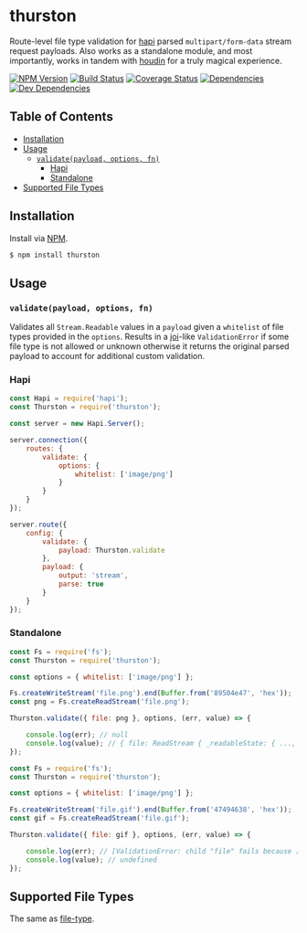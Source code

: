 # thurston
Route-level file type validation for [hapi](https://github.com/hapijs/hapi) parsed `multipart/form-data` stream request payloads. Also works as a standalone module, and most importantly, works in tandem with [houdin](https://github.com/ruiquelhas/houdin) for a truly magical experience.

[![NPM Version][version-img]][version-url] [![Build Status][travis-img]][travis-url] [![Coverage Status][coveralls-img]][coveralls-url] [![Dependencies][david-img]][david-url] [![Dev Dependencies][david-dev-img]][david-dev-url]

## Table of Contents
- [Installation](#installation)
- [Usage](#usage)
  - [`validate(payload, options, fn)`](#validatepayload-options-fn)
    - [Hapi](#hapi)
    - [Standalone](#standalone)
- [Supported File Types](#supported-file-types)

## Installation
Install via [NPM](https://www.npmjs.org).

```sh
$ npm install thurston
```

## Usage
### `validate(payload, options, fn)`
Validates all `Stream.Readable` values in a `payload` given a `whitelist` of file types provided in the `options`. Results in a [joi](https://github.com/hapijs/joi)-like `ValidationError` if some file type is not allowed or unknown otherwise it returns the original parsed payload to account for additional custom validation.

### Hapi

```js
const Hapi = require('hapi');
const Thurston = require('thurston');

const server = new Hapi.Server();

server.connection({
    routes: {
        validate: {
            options: {
                whitelist: ['image/png']
            }
        }
    }
});

server.route({
    config: {
        validate: {
            payload: Thurston.validate
        },
        payload: {
            output: 'stream',
            parse: true
        }
    }
});
```

### Standalone

```js
const Fs = require('fs');
const Thurston = require('thurston');

const options = { whitelist: ['image/png'] };

Fs.createWriteStream('file.png').end(Buffer.from('89504e47', 'hex'));
const png = Fs.createReadStream('file.png');

Thurston.validate({ file: png }, options, (err, value) => {

    console.log(err); // null
    console.log(value); // { file: ReadStream { _readableState: { ..., buffer: [ <Buffer 89 50> ], ... }, ... } }
});
```

```js
const Fs = require('fs');
const Thurston = require('thurston');

const options = { whitelist: ['image/png'] };

Fs.createWriteStream('file.gif').end(Buffer.from('47494638', 'hex'));
const gif = Fs.createReadStream('file.gif');

Thurston.validate({ file: gif }, options, (err, value) => {

    console.log(err); // [ValidationError: child "file" fails because ["file" type is not allowed]]
    console.log(value); // undefined
});
```

## Supported File Types
The same as [file-type](https://github.com/sindresorhus/file-type#supported-file-types).

[coveralls-img]: https://img.shields.io/coveralls/ruiquelhas/thurston.svg?style=flat-square
[coveralls-url]: https://coveralls.io/github/ruiquelhas/thurston
[david-img]: https://img.shields.io/david/ruiquelhas/thurston.svg?style=flat-square
[david-url]: https://david-dm.org/ruiquelhas/thurston
[david-dev-img]: https://img.shields.io/david/dev/ruiquelhas/thurston.svg?style=flat-square
[david-dev-url]: https://david-dm.org/ruiquelhas/thurston?type=dev
[version-img]: https://img.shields.io/npm/v/thurston.svg?style=flat-square
[version-url]: https://www.npmjs.com/package/thurston
[travis-img]: https://img.shields.io/travis/ruiquelhas/thurston.svg?style=flat-square
[travis-url]: https://travis-ci.org/ruiquelhas/thurston
